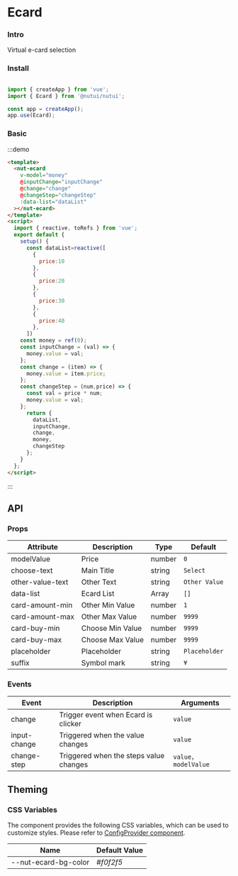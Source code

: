 # Ecard

### Intro

Virtual e-card selection

### Install

```javascript

import { createApp } from 'vue';
import { Ecard } from '@nutui/nutui';

const app = createApp();
app.use(Ecard);
```

### Basic

:::demo

```html
<template>
  <nut-ecard
    v-model="money"
    @inputChange="inputChange"
    @change="change"
    @changeStep="changeStep"
    :data-list="dataList"
  ></nut-ecard>
</template>
<script>
  import { reactive, toRefs } from 'vue';
  export default {
    setup() {
      const dataList=reactive([
        {
          price:10
        },
        {
          price:20
        },
        {
          price:30
        },
        {
          price:40
        },
      ])
    const money = ref(0);
    const inputChange = (val) => {
      money.value = val;
    };
    const change = (item) => {
      money.value = item.price;
    };
    const changeStep = (num,price) => {
      const val = price * num;
      money.value = val;
    };
      return {
        dataList,
        inputChange,
        change,
        money,
        changeStep
      };
    }
  };
</script>
```

:::

## API

### Props

| Attribute | Description | Type   | Default 
|--------------|----------------------------------|--------|------------------|
| modelValue        | Price                | number | `0`            |
| choose-text         | Main Title               | string |  `Select`   |
| other-value-text        | Other Text   | string |         `Other Value`        |
| data-list         | Ecard List| Array |        `[]`        |
| card-amount-min| Other Min Value     | number | `1`|
| card-amount-max        | Other Max Value                      | number | `9999`            |
| card-buy-min        | Choose Min Value                      | number | `9999`            |
| card-buy-max        | Choose Max Value                      | number | `9999`            |
| placeholder        | Placeholder                     | string |    `Placeholder`       |
| suffix        | Symbol mark                      | string | `¥`            |

### Events

| Event | Description           | Arguments     |
|--------|----------------|--------------|
| change  | Trigger event when Ecard is clicker | `value` |
| input-change  | Triggered when the value changes |`value` |
| change-step  | Triggered when the steps value changes | `value，modelValue` |

## Theming

### CSS Variables

The component provides the following CSS variables, which can be used to customize styles. Please refer to [ConfigProvider component](#/en-US/config-provider).

| Name | Default Value |
| --------------------------------------- | -------------------------- |
| --nut-ecard-bg-color                    | _#f0f2f5_        |

